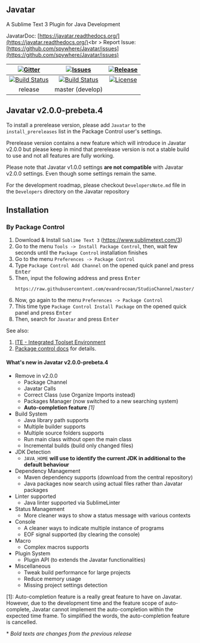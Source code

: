 ## Javatar
A Sublime Text 3 Plugin for Java Development

JavatarDoc: [https://javatar.readthedocs.org/](https://javatar.readthedocs.org/)<br \>
Report Issue: [https://github.com/spywhere/Javatar/issues](https://github.com/spywhere/Javatar/issues)

[![Gitter](https://badges.gitter.im/Join%20Chat.svg)](https://gitter.im/spywhere/Javatar?utm_source=badge&utm_medium=badge&utm_campaign=pr-badge&utm_content=badge)|[![Issues](https://img.shields.io/github/issues/spywhere/Javatar.svg?style=flat)](https://github.com/spywhere/Javatar/issues)|[![Release](https://img.shields.io/github/release/spywhere/Javatar.svg?style=flat)](https://github.com/spywhere/Javatar/releases)
:---:|:---:|:---:
[![Build Status](https://img.shields.io/travis/spywhere/Javatar/release.svg?style=flat)](https://travis-ci.org/spywhere/Javatar)|[![Build Status](https://img.shields.io/travis/spywhere/Javatar/master.svg?style=flat)](https://travis-ci.org/spywhere/Javatar)|[![License](http://img.shields.io/badge/license-MIT-brightgreen.svg?style=flat)](https://github.com/spywhere/Javatar/blob/master/LICENSE)
release|master (develop)

## Javatar v2.0.0-prebeta.4
To install a prerelease version, please add `Javatar` to the `install_prereleases` list in the Package Control user's settings.

Prerelease version contains a new feature which will introduce in Javatar v2.0.0 but please keep in mind that prerelease version is not a stable build to use and not all features are fully working.

Please note that Javatar v1.0.0 settings **are not compatible** with Javatar v2.0.0 settings. Even though some settings remain the same.

For the development roadmap, please checkout `DevelopersNote.md` file in the `Developers` directory on the Javatar repository


## Installation

### By Package Control

1. Download & Install `Sublime Text 3` (https://www.sublimetext.com/3)
1. Go to the menu `Tools -> Install Package Control`, then,
   wait few seconds until the `Package Control` installation finishes
1. Go to the menu `Preferences -> Package Control`
1. Type `Package Control Add Channel` on the opened quick panel and press <kbd>Enter</kbd>
1. Then, input the following address and press <kbd>Enter</kbd>
   ```
   https://raw.githubusercontent.com/evandrocoan/StudioChannel/master/channel.json
   ```
1. Now, go again to the menu `Preferences -> Package Control`
1. This time type `Package Control Install Package` on the opened quick panel and press <kbd>Enter</kbd>
1. Then, search for `Javatar` and press <kbd>Enter</kbd>

See also:
1. [ITE - Integrated Toolset Environment](https://github.com/evandrocoan/ITE)
1. [Package control docs](https://packagecontrol.io/docs/usage) for details.


#### What's new in Javatar v2.0.0-prebeta.4
- Remove in v2.0.0
  - Package Channel
  - Javatar Calls
  - Correct Class (use Organize Imports instead)
  - Packages Manager (now switched to a new searching system)
  - **Auto-completion feature** *[1]*
- Build System
  - Java library path supports
  - Multiple builder supports
  - Multiple source folders supports
  - Run main class without open the main class
  - Incremental builds (build only changed files)
- JDK Detection
  - `JAVA_HOME` **will use to identify the current JDK in additional to the default behaviour**
- Dependency Management
  - Maven dependency supports (download from the central repository)
  - Java packages now search using actual files rather than Javatar packages
- Linter supported
  - Java linter supported via SublimeLinter
- Status Management
  - More cleaner ways to show a status message with various contexts
- Console
  - A cleaner ways to indicate multiple instance of programs
  - EOF signal supported (by clearing the console)
- Macro
  - Complex macros supports
- Plugin System
  - Plugin API (to extends the Javatar functionalities)
- Miscellaneous
  - Tweak build performance for large projects
  - Reduce memory usage
  - Missing project settings detection

[1]: Auto-completion feature is a really great feature to have on Javatar. However, due to the development time and the feature scope of auto-complete, Javatar cannot implement the auto-completion within the expected time frame. To simplified the words, the auto-completion feature is cancelled.

\* *Bold texts are changes from the previous release*
